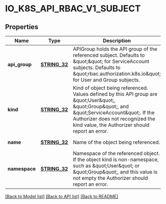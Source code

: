 # IO_K8S_API_RBAC_V1_SUBJECT

## Properties
Name | Type | Description | Notes
------------ | ------------- | ------------- | -------------
**api_group** | [**STRING_32**](STRING_32.md) | APIGroup holds the API group of the referenced subject. Defaults to \&quot;\&quot; for ServiceAccount subjects. Defaults to \&quot;rbac.authorization.k8s.io\&quot; for User and Group subjects. | [optional] [default to null]
**kind** | [**STRING_32**](STRING_32.md) | Kind of object being referenced. Values defined by this API group are \&quot;User\&quot;, \&quot;Group\&quot;, and \&quot;ServiceAccount\&quot;. If the Authorizer does not recognized the kind value, the Authorizer should report an error. | [default to null]
**name** | [**STRING_32**](STRING_32.md) | Name of the object being referenced. | [default to null]
**namespace** | [**STRING_32**](STRING_32.md) | Namespace of the referenced object.  If the object kind is non-namespace, such as \&quot;User\&quot; or \&quot;Group\&quot;, and this value is not empty the Authorizer should report an error. | [optional] [default to null]

[[Back to Model list]](../README.md#documentation-for-models) [[Back to API list]](../README.md#documentation-for-api-endpoints) [[Back to README]](../README.md)


